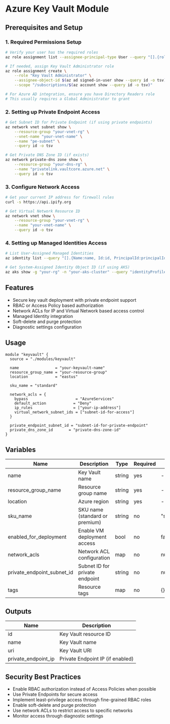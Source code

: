 # Azure Key Vault Module

## Prerequisites and Setup

### 1. Required Permissions Setup

```bash
# Verify your user has the required roles
az role assignment list --assignee-principal-type User --query "[].{role:roleDefinitionName}" -o table

# If needed, assign Key Vault Administrator role
az role assignment create \
    --role "Key Vault Administrator" \
    --assignee-object-id $(az ad signed-in-user show --query id -o tsv) \
    --scope "/subscriptions/$(az account show --query id -o tsv)"

# For Azure AD integration, ensure you have Directory Readers role
# This usually requires a Global Administrator to grant
```

### 2. Setting up Private Endpoint Access

```bash
# Get Subnet ID for Private Endpoint (if using private endpoints)
az network vnet subnet show \
    --resource-group "your-vnet-rg" \
    --vnet-name "your-vnet-name" \
    --name "pe-subnet" \
    --query id -o tsv

# Get Private DNS Zone ID (if exists)
az network private-dns zone show \
    --resource-group "your-dns-rg" \
    --name "privatelink.vaultcore.azure.net" \
    --query id -o tsv
```

### 3. Configure Network Access

```bash
# Get your current IP address for firewall rules
curl -s https://api.ipify.org

# Get Virtual Network Resource ID
az network vnet show \
    --resource-group "your-vnet-rg" \
    --name "your-vnet-name" \
    --query id -o tsv
```

### 4. Setting up Managed Identities Access

```bash
# List User-Assigned Managed Identities
az identity list --query "[].{Name:name, Id:id, PrincipalId:principalId}" -o table

# Get System-Assigned Identity Object ID (if using AKS)
az aks show -g "your-rg" -n "your-aks-cluster" --query "identityProfile.kubeletidentity.objectId" -o tsv
```

## Features
- Secure key vault deployment with private endpoint support
- RBAC or Access Policy based authorization
- Network ACLs for IP and Virtual Network based access control
- Managed Identity integration
- Soft-delete and purge protection
- Diagnostic settings configuration

## Usage
```hcl
module "keyvault" {
  source = "./modules/keyvault"
  
  name                = "your-keyvault-name"
  resource_group_name = "your-resource-group"
  location            = "eastus"
  
  sku_name = "standard"
  
  network_acls = {
    bypass                     = "AzureServices"
    default_action            = "Deny"
    ip_rules                  = ["your-ip-address"]
    virtual_network_subnet_ids = ["subnet-id-for-access"]
  }
  
  private_endpoint_subnet_id = "subnet-id-for-private-endpoint"
  private_dns_zone_id       = "private-dns-zone-id"
}
```

## Variables

| Name | Description | Type | Required | Default |
|------|-------------|------|----------|---------|
| name | Key Vault name | string | yes | - |
| resource_group_name | Resource group name | string | yes | - |
| location | Azure region | string | yes | - |
| sku_name | SKU name (standard or premium) | string | no | "standard" |
| enabled_for_deployment | Enable VM deployment access | bool | no | false |
| network_acls | Network ACL configuration | map | no | null |
| private_endpoint_subnet_id | Subnet ID for private endpoint | string | no | null |
| tags | Resource tags | map | no | {} |

## Outputs

| Name | Description |
|------|-------------|
| id | Key Vault resource ID |
| name | Key Vault name |
| uri | Key Vault URI |
| private_endpoint_ip | Private Endpoint IP (if enabled) |

## Security Best Practices
- Enable RBAC authorization instead of Access Policies when possible
- Use Private Endpoints for secure access
- Implement least-privilege access through fine-grained RBAC roles
- Enable soft-delete and purge protection
- Use network ACLs to restrict access to specific networks
- Monitor access through diagnostic settings
